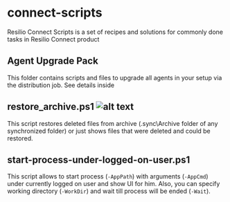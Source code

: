# connect-scripts
Resilio Connect Scripts is a set of recipes and solutions for commonly done tasks in Resilio Connect product

## Agent Upgrade Pack
This folder contains scripts and files to upgrade all agents in your setup via the distribution job. See details inside 

## restore_archive.ps1 ![alt text](https://i.imgur.com/F6NAQyb.png "Script supports standard Get-Help cmdlet")
This script restores deleted files from archive (.sync\Archive folder of any synchronized folder) or just shows files that were deleted and could be restored.

## start-process-under-logged-on-user.ps1
This script allows to start process (`-AppPath`) with arguments (`-AppCmd`) under currently logged on user and show UI for him. Also, you can specify working directory (`-WorkDir`) and wait till process will be ended (`-Wait`).
 